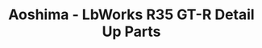 ---
layout: product
title: "Aoshima - LbWorks R35 GT-R Detail Up Parts"
price: "TBA" 
desc: "N/A"
img_path: "/assets/img/AO56783.webp"
brand: "N/A"
available: false
special_offer: false
new: false
soon: false
cat: "010000"
subcat: "013700"
subsubcat: "0N/A"
sifra: "AO56783"
popular: false
spec: false
---